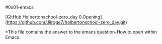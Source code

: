 #0x01-emacs

[GitHub Holbertonschool-zero_day 0.Opening] (https://github.com/Jilroge7/holbertonschool-zero_day.git)

*This file contains the answer to the emacs question-How to open within Emacs. 